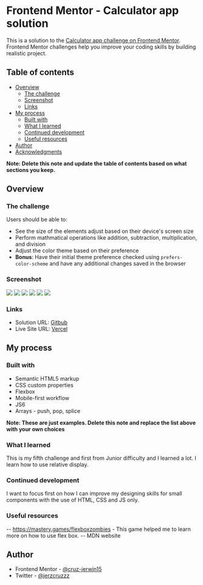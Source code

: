 # Frontend Mentor - Calculator app solution

This is a solution to the [Calculator app challenge on Frontend Mentor](https://www.frontendmentor.io/challenges/calculator-app-9lteq5N29). Frontend Mentor challenges help you improve your coding skills by building realistic project.

## Table of contents

- [Overview](#overview)
  - [The challenge](#the-challenge)
  - [Screenshot](#screenshot)
  - [Links](#links)
- [My process](#my-process)
  - [Built with](#built-with)
  - [What I learned](#what-i-learned)
  - [Continued development](#continued-development)
  - [Useful resources](#useful-resources)
- [Author](#author)
- [Acknowledgments](#acknowledgments)

**Note: Delete this note and update the table of contents based on what sections you keep.**

## Overview

### The challenge

Users should be able to:

- See the size of the elements adjust based on their device's screen size
- Perform mathmatical operations like addition, subtraction, multiplication, and division
- Adjust the color theme based on their preference
- **Bonus**: Have their initial theme preference checked using `prefers-color-scheme` and have any additional changes saved in the browser

### Screenshot

![](images/theme-1-Desktop.PNG)
![](images/theme-1-Mobile.PNG)
![](images/theme-2-Desktop.PNG)
![](images/theme-2-Mobile.PNG)
![](images/theme-3-Desktop.PNG)
![](images/theme-3-Mobile.PNG)

### Links

- Solution URL: [Gitbub](https://github.com/cruz-jerwin15/calculatorapp.git)
- Live Site URL: [Vercel](https://calculatorapp-one.vercel.app/)

## My process

### Built with

- Semantic HTML5 markup
- CSS custom properties
- Flexbox
- Mobile-first workflow
- JS6
- Arrays - push, pop, splice

**Note: These are just examples. Delete this note and replace the list above with your own choices**

### What I learned

This is my fifth challenge and first from Junior difficulty and I learned a lot. I learn how to use relative display.

### Continued development

I want to focus first on how I can improve my designing skills for small components with the use of HTML, CSS and JS only.

### Useful resources

-- https://mastery.games/flexboxzombies - This game helped me to learn more on how to use flex box.
-- MDN website

## Author

- Frontend Mentor - [@cruz-jerwin15](https://www.frontendmentor.io/profile/@cruz-jerwin15)
- Twitter - [@jerzcruzzz](https://twitter.com/jerzcruzzz)
